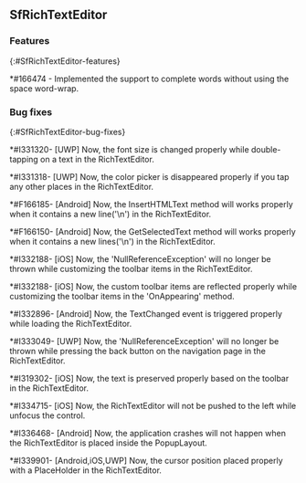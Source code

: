 ## SfRichTextEditor 

### Features
{:#SfRichTextEditor-features}

*\#166474 - Implemented the support to complete words without using the space word-wrap.

### Bug fixes
{:#SfRichTextEditor-bug-fixes}

*\#I331320- [UWP] Now, the font size is changed properly while double-tapping on a text in the RichTextEditor.

*\#I331318- [UWP] Now, the color picker is disappeared properly if you tap any other places in the RichTextEditor.

*\#F166185- [Android] Now, the InsertHTMLText method will works properly when it contains a new line('\n') in the RichTextEditor.

*\#F166150- [Android] Now, the GetSelectedText method will works properly when it contains a new lines('\n') in the RichTextEditor.

*\#I332188- [iOS] Now, the 'NullReferenceException' will no longer be thrown while customizing the toolbar items in the RichTextEditor.

*\#I332188- [iOS] Now, the custom toolbar items are reflected properly while customizing the toolbar items in the 'OnAppearing' method.

*\#I332896- [Android] Now, the TextChanged event is triggered properly while loading the RichTextEditor.

*\#I333049- [UWP] Now, the 'NullReferenceException' will no longer be thrown while pressing the back button on the navigation page in the RichTextEditor.

*\#I319302- [iOS] Now, the text is preserved properly based on the toolbar in the RichTextEditor.

*\#I334715- [iOS] Now, the RichTextEditor will not be pushed to the left while unfocus the control.

*\#I336468- [Android] Now, the application crashes will not happen when the RichTextEditor is placed inside the PopupLayout.

*\#I339901- [Android,iOS,UWP] Now, the cursor position placed properly with a PlaceHolder in the RichTextEditor.